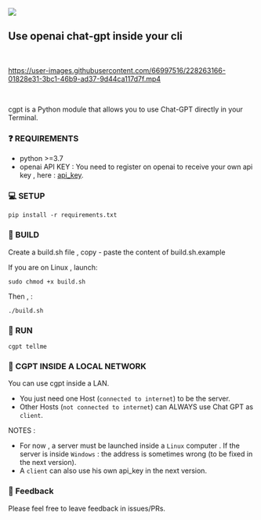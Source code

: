 ![](https://komarev.com/ghpvc/?username=ainayves&color=blueviolet)

## Use openai chat-gpt inside your cli
</br>

https://user-images.githubusercontent.com/66997516/228263166-01828e31-3bc1-46b9-ad37-9d44ca117d7f.mp4

</br>

cgpt is a Python module that allows you to use Chat-GPT directly in your Terminal.

### ❓ REQUIREMENTS

- python >=3.7
- openai API KEY : 
You need to register on openai to receive your own api key , here : [api_key](https://platform.openai.com/account/api-keys).

### 💻 SETUP

```
pip install -r requirements.txt
```

### 🔨 BUILD

Create a build.sh file , copy - paste the content of build.sh.example 

If you are on Linux , launch:

```
sudo chmod +x build.sh
```
Then , :

```
./build.sh
```

### 🚀 RUN

```
cgpt tellme
```

### 🔗 CGPT INSIDE A LOCAL NETWORK

You can use cgpt inside a LAN. 

- You just need one Host (`connected to internet`) to be the server.
- Other Hosts (`not connected to internet`) can ALWAYS use Chat GPT as `client`. 

NOTES : 

- For now , a server must be launched inside a `Linux` computer . If the server is inside `Windows` : the address is sometimes wrong (to be fixed in the next version). 
- A `client` can also use his own api_key in the next version.

### 💚 Feedback

Please feel free to leave feedback in issues/PRs.
